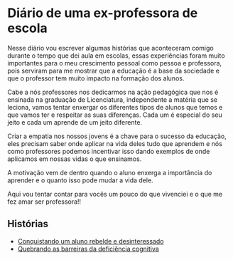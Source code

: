 # Diário de uma ex-professora de escola

Nesse diário vou escrever algumas histórias que aconteceram comigo durante o tempo que dei aula em escolas, essas experiências foram muito importantes para o meu crescimento pessoal como pessoa e professora, pois serviram para me mostrar que a educação é a base da sociedade e que o professor tem muito impacto na formação dos alunos. 

Cabe a nós professores nos dedicarmos na ação pedagógica que nos é ensinada na graduação de Licenciatura, independente a matéria que se leciona, vamos tentar enxergar os diferentes tipos de alunos que temos e que vamos ter e respeitar as suas diferenças. Cada um é especial do seu jeito e cada um aprende de um jeito diferente. 

Criar a empatia nos nossos jovens é a chave para o sucesso da educação, eles precisam saber onde aplicar na vida deles tudo que aprendem e nós como professores podemos incentivar isso dando exemplos de onde aplicamos em nossas vidas o que ensinamos. 

A motivação vem de dentro quando o aluno enxerga a importância do aprender e o quanto isso pode mudar a vida dele. 

Aqui vou tentar contar para vocês um pouco do que vivenciei e o que me fez amar ser professora!! 

## Histórias

- [Conquistando um aluno rebelde e desinteressado](https://github.com/fpchemical/DIARIO-DE-UMA-EX-PROFESSORA-DE-ESCOLA/blob/master/conquistandoumalunorebelde.md)
- [Quebrando as barreiras da deficiência cognitiva](https://github.com/fpchemical/DIARIO-DE-UMA-EX-PROFESSORA-DE-ESCOLA/blob/master/quebrandobarreiras.md)
